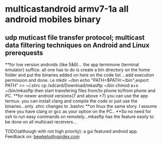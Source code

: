 # multicastandroid armv7-1a all android mobiles binary
udp muticast file transfer protocol; multicast data filtering techniques on Android and Linux
prerequests
------------
**for low version androids (like 5&6)...
the app terminone (terminal emulator) suffice.
all one has to do is create a bin directory
on the home folder and put the binaries added on here on the code list
...add execution permission and done.
i.e
 mkdir \~/bin
 echo "PATH=$PATH:\~/bin";export PATH" >> ~/.shrc
 cp /sdcard/Download/mkasftp ~/bin
chmod a+x ~/bin/mkasftp
 then start transfering files from/to phone to/from phone and PC.
**for newer android versions(7 and above >7) you can use the app termux.
you can install clang and compile the code or just use the binaries...only .shrc changes to .bashrc
**on linux the same story. I assume there you have clang or gcc as your option on the PC..
**So no need for ssh to run easy commands on remotely...mkasftp has the feature easily
to be done on all multicast receivers...

TODO(although with not high priority): a gui featured android app.
Feedback on: bewketu@yandex.com
